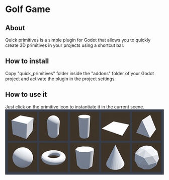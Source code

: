 # Golf Game
## About
Quick primitives is a simple plugin for Godot that allows you to quickly create 3D primitives in your projects using a shortcut bar.

## How to install
Copy "quick_primitives" folder inside the "addons" folder of your Godot project and activate the plugin in the project settings.

## How to use it
Just click on the primitive icon to instantiate it in the current scene.
![Image](quick-primitives.png "Quick Primitives Toolbar")
